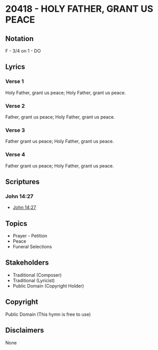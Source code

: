 # 20418 - HOLY FATHER, GRANT US PEACE

## Notation

F - 3/4 on 1 - DO

## Lyrics

### Verse 1

Holy Father, grant us peace; Holy Father, grant us peace.

### Verse 2

Father, grant us peace; Holy Father, grant us  peace.

### Verse 3

Father grant us peace; Holy Father, grant us peace.

### Verse 4

Father grant us peace; Holy Father, grant us peace.


## Scriptures

### John 14:27

- [John 14:27](https://www.biblegateway.com/passage/?search=John%2014%3A27)


## Topics

- Prayer - Petition
- Peace
- Funeral Selections

## Stakeholders

- Traditional (Composer)
- Traditional (Lyricist)
- Public Domain (Copyright Holder)

## Copyright

Public Domain
(This hymn is free to use)

## Disclaimers

None

